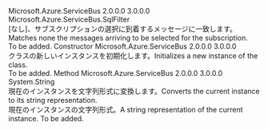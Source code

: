 <Type Name="FalseFilter" FullName="Microsoft.Azure.ServiceBus.FalseFilter">
  <TypeSignature Language="C#" Value="public sealed class FalseFilter : Microsoft.Azure.ServiceBus.SqlFilter" />
  <TypeSignature Language="ILAsm" Value=".class public auto ansi sealed beforefieldinit FalseFilter extends Microsoft.Azure.ServiceBus.SqlFilter" />
  <TypeSignature Language="DocId" Value="T:Microsoft.Azure.ServiceBus.FalseFilter" />
  <TypeSignature Language="VB.NET" Value="Public NotInheritable Class FalseFilter&#xA;Inherits SqlFilter" />
  <TypeSignature Language="F#" Value="type FalseFilter = class&#xA;    inherit SqlFilter" />
  <AssemblyInfo>
    <AssemblyName>Microsoft.Azure.ServiceBus</AssemblyName>
    <AssemblyVersion>2.0.0.0</AssemblyVersion>
    <AssemblyVersion>3.0.0.0</AssemblyVersion>
  </AssemblyInfo>
  <Base>
    <BaseTypeName>Microsoft.Azure.ServiceBus.SqlFilter</BaseTypeName>
  </Base>
  <Interfaces />
  <Docs>
    <summary>
            <span data-ttu-id="7fd7b-101">[なし]、サブスクリプションの選択に到着するメッセージに一致します。</span><span class="sxs-lookup"><span data-stu-id="7fd7b-101">Matches none the messages arriving to be selected for the subscription.</span></span>
            </summary>
    <remarks>To be added.</remarks>
  </Docs>
  <Members>
    <Member MemberName=".ctor">
      <MemberSignature Language="C#" Value="public FalseFilter ();" />
      <MemberSignature Language="ILAsm" Value=".method public hidebysig specialname rtspecialname instance void .ctor() cil managed" />
      <MemberSignature Language="DocId" Value="M:Microsoft.Azure.ServiceBus.FalseFilter.#ctor" />
      <MemberSignature Language="VB.NET" Value="Public Sub New ()" />
      <MemberType>Constructor</MemberType>
      <AssemblyInfo>
        <AssemblyName>Microsoft.Azure.ServiceBus</AssemblyName>
        <AssemblyVersion>2.0.0.0</AssemblyVersion>
        <AssemblyVersion>3.0.0.0</AssemblyVersion>
      </AssemblyInfo>
      <Parameters />
      <Docs>
        <summary>
            <span data-ttu-id="7fd7b-102"><see cref="T:Microsoft.Azure.ServiceBus.FalseFilter" /> クラスの新しいインスタンスを初期化します。</span><span class="sxs-lookup"><span data-stu-id="7fd7b-102">Initializes a new instance of the <see cref="T:Microsoft.Azure.ServiceBus.FalseFilter" /> class.</span></span>
            </summary>
        <remarks>To be added.</remarks>
      </Docs>
    </Member>
    <Member MemberName="ToString">
      <MemberSignature Language="C#" Value="public override string ToString ();" />
      <MemberSignature Language="ILAsm" Value=".method public hidebysig virtual instance string ToString() cil managed" />
      <MemberSignature Language="DocId" Value="M:Microsoft.Azure.ServiceBus.FalseFilter.ToString" />
      <MemberSignature Language="VB.NET" Value="Public Overrides Function ToString () As String" />
      <MemberSignature Language="F#" Value="override this.ToString : unit -&gt; string" Usage="falseFilter.ToString " />
      <MemberType>Method</MemberType>
      <AssemblyInfo>
        <AssemblyName>Microsoft.Azure.ServiceBus</AssemblyName>
        <AssemblyVersion>2.0.0.0</AssemblyVersion>
        <AssemblyVersion>3.0.0.0</AssemblyVersion>
      </AssemblyInfo>
      <ReturnValue>
        <ReturnType>System.String</ReturnType>
      </ReturnValue>
      <Parameters />
      <Docs>
        <summary>
            <span data-ttu-id="7fd7b-103">現在のインスタンスを文字列形式に変換します。</span><span class="sxs-lookup"><span data-stu-id="7fd7b-103">Converts the current instance to its string representation.</span></span>
            </summary>
        <returns><span data-ttu-id="7fd7b-104">現在のインスタンスの文字列形式。</span><span class="sxs-lookup"><span data-stu-id="7fd7b-104">A string representation of the current instance.</span></span></returns>
        <remarks>To be added.</remarks>
      </Docs>
    </Member>
  </Members>
</Type>